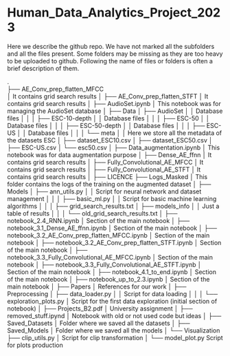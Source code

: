 # Human_Data_Analytics_Project_2023


Here we describe the github repo. We have not marked all the subfolders and all the files present. Some folders may be missing as they are too heavy to be uploaded to github. Following the name of files or folders is often a brief description of them. 


.<br>
├── AE_Conv_prep_flatten_MFCC<br>
│	It contains grid search results 
│
├── AE_Conv_prep_flatten_STFT
│	It contains grid search results
│
├── AudioSet.ipynb
│	This notebook was for managing the AudioSet database
│
├── Data
│	├── AudioSet
│	│	Database files
│	│
│	├── ESC-10-depth
│	│	Database files
│	│
│	├── ESC-50
│	│	Database files
│	│
│	├── ESC-50-depth
│	│	Database files
│	│
│	├── ESC-US
│	│	Database files
│	│
│	└── meta
│		│ Here we store all the metadata of the datasets ESC
│		├── dataset_ESC10.csv
│		├── dataset_ESC50.csv
│		├── ESC-US.csv
│		└── esc50.csv
│
├── Data_augmentation.ipynb
│	This notebook was for data augmentation purpose 
│
├── Dense_AE_ffnn
│	It contains grid search results
│
├── Fully_Convolutional_AE_MFCC
│	It contains grid search results
│
├── Fully_Convolutional_AE_STFT
│	It contains grid search results
│
├── LICENCE
├── Logs_Masked
│	This folder contains the logs of the training on the augmented dataset
│
├── Models
│	├── ann_utils.py
│	│	Script for neural network and dataset management
│	│
│	├── basic_ml.py
│	│	Script for basic machine learning algorithms
│	│
│	├── grid_search_results.txt
│	├── models_info
│	│	Just a table of results 
│	│
│	└── old_grid_search_results.txt
│
├── notebook_2.4_RNN.ipynb
│	Section of the main notebook
│
├── notebook_3.1_Dense_AE_ffnn.ipynb
│	Section of the main notebook
│
├── notebook_3.2_AE_Conv_prep_flatten_MFCC.ipynb
│	Section of the main notebook
│
├── notebook_3.2_AE_Conv_prep_flatten_STFT.ipynb
│	Section of the main notebook
│
├── notebook_3.3_Fully_Convolutional_AE_MFCC.ipynb
│	Section of the main notebook
│
├── notebook_3.3_Fully_Convolutional_AE_STFT.ipynb
│	Section of the main notebook
│
├── notebook_4.1_to_end.ipynb
│	Section of the main notebook
│
├── notebook_up_to_2.3.ipynb
│	Section of the main notebook
│
├── Papers
│	References for our work
│
├── Preprocessing
│	├── data_loader.py
│	│	Script for data loading
│	│
│	└── exploration_plots.py
│		Script for the first data exploration (initial section of notebook)
│
├── Projects_B2.pdf
│	University assignment 
│
├── removed_stuff.ipynd
│	Notebook with old or not used code but ideas
│
├── Saved_Datasets
│	Folder where we saved all the datasets
│
├── Saved_Models
│	Folder where we saved all the models
│
└── Visualization
	├── clip_utils.py
	│	Script for clip transformation
	│
	└── model_plot.py
		Script for plots production
